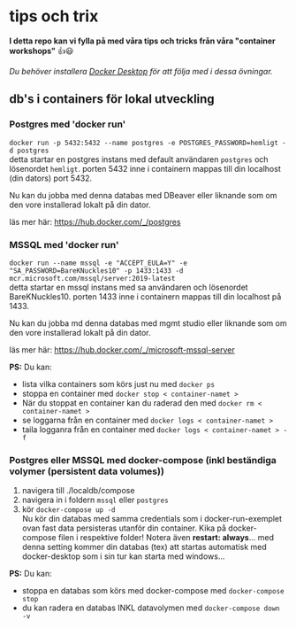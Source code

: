 # tips och trix

**I detta repo kan vi fylla på med våra tips och tricks från våra "container workshops"**  👍😃

*Du behöver installera [Docker Desktop](https://www.docker.com/products/docker-desktop/) för att följa med i dessa övningar.*

## db's i containers för lokal utveckling

### Postgres med 'docker run'
```docker run -p 5432:5432 --name postgres -e POSTGRES_PASSWORD=hemligt -d postgres```   
detta startar en postgres instans med default användaren ``postgres`` och lösenordet ``hemligt``. 
porten 5432 inne i containern mappas till din localhost (din dators) port 5432.  

Nu kan du jobba med denna databas med DBeaver eller liknande som om den vore installerad lokalt på din dator.

läs mer här: https://hub.docker.com/_/postgres

### MSSQL med 'docker run'
```docker run --name mssql -e "ACCEPT_EULA=Y" -e "SA_PASSWORD=BareKNuckles10" -p 1433:1433 -d mcr.microsoft.com/mssql/server:2019-latest```  
detta startar en mssql instans med sa användaren och lösenordet BareKNuckles10. porten 1433 inne i containern mappas till din localhost på 1433.   

Nu kan du jobba md denna databas med mgmt studio eller liknande som om den vore installerad lokalt på din dator.

läs mer här: https://hub.docker.com/_/microsoft-mssql-server



**PS:** Du kan:

- lista vilka containers som körs just nu med ``docker ps``  
- stoppa en container med ``docker stop < container-namet >``  
- När du stoppat en container kan du raderad den med ``docker rm < container-namet >`` 
- se loggarna från en container med ``docker logs < container-namet >`` 
- taila logganra från en container med ``docker logs < container-namet > -f `` 

### Postgres eller MSSQL med **docker-compose** (inkl beständiga volymer (persistent data volumes))

1. navigera till ./localdb/compose
2. navigera in i foldern ``mssql`` eller ``postgres``
3. kör ```docker-compose up -d```  
Nu kör din databas med samma credentials som i docker-run-exemplet ovan fast data persisteras utanför din container. Kika på docker-compose filen i respektive folder! Notera även **restart: always**... med denna setting kommer din databas (tex) att startas automatisk med docker-desktop som i sin tur kan starta med windows...

**PS:** Du kan:
- stoppa en databas som körs med docker-compose med ``docker-compose stop``   
- du kan radera en databas INKL datavolymen med ``docker-compose down -v`` 

